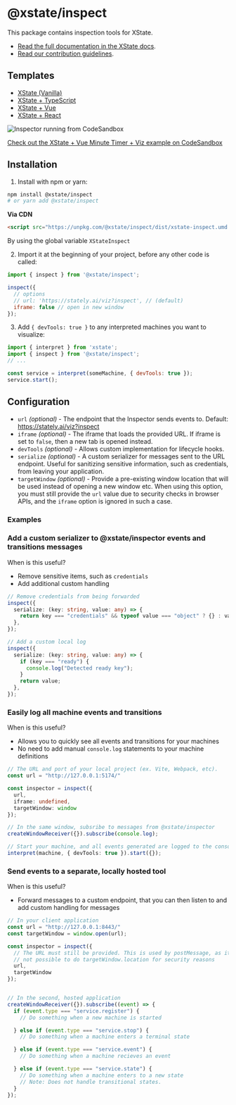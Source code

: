 # @xstate/inspect

This package contains inspection tools for XState.

- [Read the full documentation in the XState docs](https://xstate.js.org/docs/packages/xstate-inspect/).
- [Read our contribution guidelines](https://github.com/statelyai/xstate/blob/main/CONTRIBUTING.md).

## Templates

- [XState (Vanilla)](https://codesandbox.io/s/xstate-ts-viz-template-qzdvv)
- [XState + TypeScript](https://codesandbox.io/s/xstate-ts-viz-template-qzdvv)
- [XState + Vue](https://codesandbox.io/s/xstate-vue-viz-template-r5wd7)
- [XState + React](https://codesandbox.io/s/xstate-react-viz-template-5wq3q)

![Inspector running from CodeSandbox](/assets/inspector.png)

[Check out the XState + Vue Minute Timer + Viz example on CodeSandbox](https://codesandbox.io/s/xstate-vue-minute-timer-viz-1txmk)

## Installation

1. Install with npm or yarn:

```bash
npm install @xstate/inspect
# or yarn add @xstate/inspect
```

**Via CDN**

```html
<script src="https://unpkg.com/@xstate/inspect/dist/xstate-inspect.umd.min.js"></script>
```

By using the global variable `XStateInspect`

2. Import it at the beginning of your project, before any other code is called:

```js
import { inspect } from '@xstate/inspect';

inspect({
  // options
  // url: 'https://stately.ai/viz?inspect', // (default)
  iframe: false // open in new window
});
```

3. Add `{ devTools: true }` to any interpreted machines you want to visualize:

```js
import { interpret } from 'xstate';
import { inspect } from '@xstate/inspect';
// ...

const service = interpret(someMachine, { devTools: true });
service.start();
```

## Configuration

* `url` *(optional)* - The endpoint that the Inspector sends events to. Default: https://stately.ai/viz?inspect
* `iframe` *(optional)* - The iframe that loads the provided URL. If iframe is set to `false`, then a new tab is opened instead.
* `devTools` *(optional)* - Allows custom implementation for lifecycle hooks.
* `serialize` *(optional)* - A custom serializer for messages sent to the URL endpoint. Useful for sanitizing sensitive information, such as credentials, from leaving your application.
* `targetWindow` *(optional)* - Provide a pre-existing window location that will be used instead of opening a new window etc. When using this option, you must still provide the `url` value due to security checks in browser APIs, and the `iframe` option is ignored in such a case.

### Examples

### Add a custom serializer to @xstate/inspector events and transitions messages

When is this useful?

* Remove sensitive items, such as `credentials`
* Add additional custom handling

```typescript
// Remove credentials from being forwarded
inspect({
  serialize: (key: string, value: any) => {
    return key === "credentials" && typeof value === "object" ? {} : value;
  },
});

// Add a custom local log
inspect({
  serialize: (key: string, value: any) => {
    if (key === "ready") {
      console.log("Detected ready key");
    }
    return value;
  },
});
```

### Easily log all machine events and transitions

When is this useful?

* Allows you to quickly see all events and transitions for your machines
* No need to add manual `console.log` statements to your machine definitions


```typescript
// The URL and port of your local project (ex. Vite, Webpack, etc).
const url = "http://127.0.0.1:5174/"

const inspector = inspect({
  url,
  iframe: undefined,
  targetWindow: window
});

// In the same window, subsribe to messages from @xstate/inspector
createWindowReceiver({}).subscribe(console.log);

// Start your machine, and all events generated are logged to the console
interpret(machine, { devTools: true }).start({});

```

### Send events to a separate, locally hosted tool

When is this useful?

* Forward messages to a custom endpoint, that you can then listen to and add custom handling for messages


```typescript
// In your client application
const url = "http://127.0.0.1:8443/"
const targetWindow = window.open(url);

const inspector = inspect({
  // The URL must still be provided. This is used by postMessage, as it's
  // not possible to do targetWindow.location for security reasons
  url,
  targetWindow
});


// In the second, hosted application
createWindowReceiver({}).subscribe((event) => {
  if (event.type === "service.register") {
    // Do something when a new machine is started

  } else if (event.type === "service.stop") {
    // Do something when a machine enters a terminal state

  } else if (event.type === "service.event") {
    // Do something when a machine recieves an event

  } else if (event.type === "service.state") {
    // Do something when a machine enters to a new state
    // Note: Does not handle transitional states.
  }
});
```